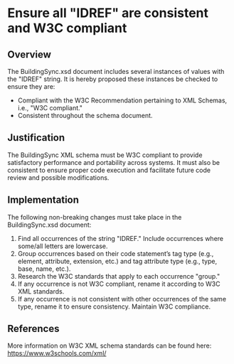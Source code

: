 ﻿# Ensure all "IDREF" are consistent and W3C compliant

## Overview

The BuildingSync.xsd document includes several instances of values with the "IDREF" string. It is hereby proposed these instances be checked to ensure they are:

* Compliant with the W3C Recommendation pertaining to XML Schemas, i.e., "W3C compliant."
* Consistent throughout the schema document.


## Justification

The BuildingSync XML schema must be W3C compliant to provide satisfactory performance and portability across systems. It must also be consistent to ensure proper code execution and facilitate future code review and possible modifications.


## Implementation

The following non-breaking changes must take place in the BuildingSync.xsd document:

1. Find all occurrences of the string "IDREF." Include occurrences where some/all letters are lowercase.
2. Group occurrences based on their code statement’s tag type (e.g., element, attribute, extension, etc.) and tag attribute type (e.g., type, base, name, etc.).
3. Research the W3C standards that apply to each occurrence "group."
4. If any occurrence is not W3C compliant, rename it according to W3C XML standards.
5. If any occurrence is not consistent with other occurrences of the same type, rename it to ensure consistency. Maintain W3C compliance.

## References

More information on W3C XML schema standards can be found here: https://www.w3schools.com/xml/

